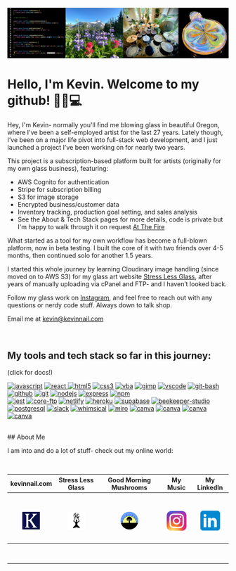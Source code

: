 ![banner](banner.png)

# Hello, I'm Kevin.  Welcome to my github! 👋😎💻  

Hey, I'm Kevin- normally you'll find me blowing glass in beautiful Oregon, where I've been a self-employed artist for the last 27 years. Lately though, I’ve been on a major life pivot into full-stack web development, and I just launched a project I’ve been working on for nearly two years.

This project is a subscription-based platform built for artists (originally for my own glass business), featuring:
- AWS Cognito for authentication
- Stripe for subscription billing
- S3 for image storage
- Encrypted business/customer data
- Inventory tracking, production goal setting, and sales analysis
- See the About & Tech Stack pages for more details, code is private but I'm happy to walk through it on request [At The Fire](https://www.atthefire.com)

What started as a tool for my own workflow has become a full-blown platform, now in beta testing. I built the core of it with two friends over 4-5 months, then continued solo for another 1.5 years.

I started this whole journey by learning Cloudinary image handling (since moved on to AWS S3) for my glass art website [Stress Less Glass](https://stresslessglass.kevinnail.com/main-gallery), after years of manually uploading via cPanel and FTP- and I haven’t looked back.

Follow my glass work on [Instagram](https://www.instagram.com/stresslessglass), and feel free to reach out with any questions or nerdy code stuff. Always down to talk shop.




Email me at kevin@kevinnail.com
<br>
<br>
<br>

<h2>My tools and tech stack so far in this journey:</h2>
(click for docs!)
<p align="left">
<a href="https://developer.mozilla.org/en-US/docs/Web/javascript"><img src="https://cdn.jsdelivr.net/gh/devicons/devicon/icons/javascript/javascript-original.svg" alt="javascript" width="35" height="35"/></a>
<a href="https://reactjs.org/docs/getting-started.html"><img src="https://cdn.jsdelivr.net/gh/devicons/devicon/icons/react/react-original.svg"alt="react"width="35"height="35"/> </a>
<a href="https://developer.mozilla.org/en-US/docs/Web/CSS"><img src="https://cdn.jsdelivr.net/gh/devicons/devicon/icons/html5/html5-original.svg" alt="html5" width="35" height="35"/></a>
<a href="https://developer.mozilla.org/en-US/docs/Web/HTML"><img src="https://cdn.jsdelivr.net/gh/devicons/devicon/icons/css3/css3-original.svg" alt="css3" width="35" height="35"/></a>
<a href="https://learn.microsoft.com/en-us/office/vba/api/overview/excel"><img src="https://img2.freepng.fr/20180712/fct/kisspng-visual-basic-for-applications-microsoft-excel-macr-viber-logo-5b47b096a9bdb7.4881573615314249186953.jpg"alt="vba"width="35"height="35"/></a>
<a href="https://www.gimp.org/docs/"><img src="https://vectorified.com/image/gimp-vector-32.png" alt="gimp" width="35" height="35" /></a>
<a href="https://code.visualstudio.com/Docs"><img src="https://cdn.jsdelivr.net/gh/devicons/devicon/icons/vscode/vscode-original.svg" alt="vscode"  width="35" height="35"/></a>
<a href="https://gitforwindows.org/"><img src="https://mccarter.gallerycdn.vsassets.io/extensions/mccarter/start-git-bash/1.2.1/1499505567572/Microsoft.VisualStudio.Services.Icons.Default" alt="git-bash" width="35" height="35"/></a>
<a href="https://docs.github.com/en"><img src="https://gallery.kissclipart.com/20190908/veq/kissclipart-github-icon-logo-icon-media-icon-14f73a17f7bbeb1c.jpg"  alt="github" width="35"  height="35"/></a>
<a href="https://git-scm.com/doc"><img src="https://cdn.jsdelivr.net/gh/devicons/devicon/icons/git/git-original.svg"alt="git" width="35"height="35" /></a>
<a href="https://nodejs.org/en/docs/"><img src="https://cdn.jsdelivr.net/gh/devicons/devicon/icons/nodejs/nodejs-original.svg" alt="nodejs" width="35" height="35"/></a>
<a href="https://expressjs.com/"><img src="https://img.icons8.com/officel/2x/express-js.png" alt="express" width="35" height="35"/></a>
<a href="https://docs.npmjs.com/"><img src="https://cdn.jsdelivr.net/gh/devicons/devicon/icons/npm/npm-original-wordmark.svg"alt="npm" width="35" height="35" /></a><br/>
<a href="https://jestjs.io/docs/getting-started"><img src="https://cdn.jsdelivr.net/gh/devicons/devicon/icons/jest/jest-plain.svg"  alt="jest"  width="35"  height="35"/></a>
<a href="https://www.coreftp.com/doc/"><img src="https://icons.iconarchive.com/icons/hopstarter/sleek-xp-software/256/Core-FTP-icon.png" alt="core-ftp" width="40" height="40"/></a>
<a href="https://docs.netlify.com/"><img src="https://cdn.freebiesupply.com/logos/large/2x/netlify-logo-png-transparent.png"alt="netlify"width="35"height="35" /></a>
<a href="https://devcenter.heroku.com/categories/reference"><img src="https://cdn.jsdelivr.net/gh/devicons/devicon/icons/heroku/heroku-original.svg"alt="heroku"width="35"height="35"/></a>
<a href="https://supabase.com/docs"><img src="https://res.cloudinary.com/practicaldev/image/fetch/s---1zZlXx3--/c_fill,f_auto,fl_progressive,h_320,q_auto,w_320/https://dev-to-uploads.s3.amazonaws.com/uploads/organization/profile_image/1968/c0dbe341-1d94-4192-a93b-921519678894.png"alt="supabase" width="35"height="35" /></a>
<a href="https://docs.beekeeperstudio.io/docs/introduction"><img src="https://ia902906.us.archive.org/14/items/github.com-beekeeper-studio-beekeeper-studio_-_2020-05-31_21-10-07/cover.jpg" alt="beekeeper-studio" width="35" height="35"/></a>
<a href="https://www.postgresql.org/docs/"><img src="https://cdn.jsdelivr.net/gh/devicons/devicon/icons/postgresql/postgresql-original.svg"alt="postgresql"width="35"height="35"/></a>
<a href="https://slack.com/"><img src="https://cdn.jsdelivr.net/gh/devicons/devicon/icons/slack/slack-original.svg"alt="slack"width="35"height="35"/></a>
<a href="https://whimsical.com/docs"><img src="https://static.viget.com/Whimsical.png?mtime=20190204094008&focal=none" alt="whimsical"width="35"height="35"/></a>
<a href="https://miro.com/"><img src="https://cdn-1.webcatalog.io/catalog/miro/miro-icon.png" alt="miro"width="35"height="35"/></a>
<a href="https://www.canva.com/help/about-canva-docs/"><img src="https://cdn.jsdelivr.net/gh/devicons/devicon/icons/canva/canva-original.svg" alt="canva"width="35"height="35"/></a>
<a href="https://cloudinary.com/documentation"><img src="https://res.cloudinary.com/cloudinary/image/upload/new_cloudinary_logo_square.png" alt="canva"width="35"height="35"/></a>  
<a href="https://cloudinary.com/documentation"><img src="https://cdn.jsdelivr.net/gh/devicons/devicon@latest/icons/arduino/arduino-original.svg" alt="canva"width="35"height="35"/><br/>
<a href="https://cloudinary.com/documentation"><img src="https://avatars2.githubusercontent.com/u/200210?s=460&v=4" alt="canva"width="35"height="35"/>
          </a>  
</p><br>
## About Me

<p align="left">
I am into and do a lot of stuff- check out my online world:</p><br>

| kevinnail.com                                                                                             | Stress Less Glass                                                                                                    | Good Morning Mushrooms                                                                                                      | My Music                                                                                                            | My LinkedIn                                                                                                     |
| --------------------------------------------------------------------------------------------------------- | -------------------------------------------------------------------------------------------------------------------- | --------------------------------------------------------------------------------------------------------------------------- | ------------------------------------------------------------------------------------------------------------------- | --------------------------------------------------------------------------------------------------------------- |
| <br><p align="center"><a href="https://www.kevinnail.com/"><img src="knc-icon.png" width="40px"/></a></p> | <br><p align="center"><a href="https://www.instagram.com/stresslessglass/"><img src="slg.jpg" width="40px"/></a></p> | <br><p align="center"><a href="https://www.instagram.com/good_morning_mushrooms/"><img src="gmm.png" width="40px"/></a></p> | <br><p align="center"><a href="https://www.instagram.com/kevinnail_music/"><img src="ig.png" width="45px"/></a></p> | <br><p align="center"><a href="https://www.linkedin.com/in/kevinnail/"><img src="li.png" width="60px"/></a></p> |

<br>
<hr>


